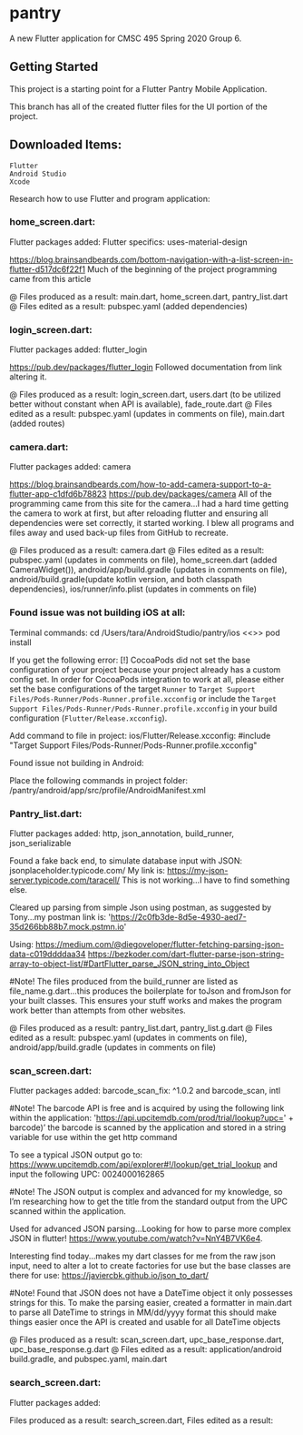 # pantry

A new Flutter application for CMSC 495 Spring 2020 Group 6.

## Getting Started

This project is a starting point for a Flutter Pantry Mobile Application.

This branch has all of the created flutter files for the UI portion of the project.

## Downloaded Items: 
	Flutter
	Android Studio
	Xcode

Research how to use Flutter and program application:

### home_screen.dart:  
Flutter packages added:
Flutter specifics: uses-material-design 

https://blog.brainsandbeards.com/bottom-navigation-with-a-list-screen-in-flutter-d517dc6f22f1
Much of the beginning of the project programming came from this article

@ Files produced as a result: main.dart, home_screen.dart, pantry_list.dart
@ Files edited as a result:  pubspec.yaml (added dependencies)

### login_screen.dart:  
Flutter packages added: flutter_login

https://pub.dev/packages/flutter_login
Followed documentation from link altering it.

@ Files produced as a result: login_screen.dart, users.dart (to be utilized better without constant when API is available), fade_route.dart
@ Files edited as a result:  pubspec.yaml (updates in comments on file), main.dart (added routes)

### camera.dart:
Flutter packages added: camera

https://blog.brainsandbeards.com/how-to-add-camera-support-to-a-flutter-app-c1dfd6b78823
https://pub.dev/packages/camera
All of the programming came from this site for the camera...I had a hard time getting the camera to work at first, but after reloading flutter and ensuring all dependencies were set correctly, it started working.  I blew all programs and files away and used back-up files from GitHub to recreate.  

@ Files produced as a result:  camera.dart
@ Files edited as a result:  pubspec.yaml (updates in comments on file), home_screen.dart (added CameraWidget()), android/app/build.gradle (updates in comments on file), android/build.gradle(update kotlin version, and both classpath dependencies), ios/runner/info.plist (updates in comments on file)

### Found issue was not building iOS at all:

Terminal commands:
cd /Users/tara/AndroidStudio/pantry/ios <<<Your Path to your project ios file>>>
pod install

If you get the following error:
[!] CocoaPods did not set the base configuration of your project because your project already has a custom config set. In order for CocoaPods integration to work at all, please either set the base configurations of the target `Runner` to `Target Support Files/Pods-Runner/Pods-Runner.profile.xcconfig` or include the `Target Support Files/Pods-Runner/Pods-Runner.profile.xcconfig` in your build configuration (`Flutter/Release.xcconfig`).

Add command to file in project:  ios/Flutter/Release.xcconfig: 
#include "Target Support Files/Pods-Runner/Pods-Runner.profile.xcconfig"

Found issue not building in Android:

Place the following commands in project folder:  /pantry/android/app/src/profile/AndroidManifest.xml

<activity android:name="com.apptreesoftware.barcodescan.BarcodeScannerActivity"/>
<uses-permission android:name="android.permission.CAMERA" />

### Pantry_list.dart:
Flutter packages added: http, json_annotation, build_runner, json_serializable

Found a fake back end, to simulate database input with JSON:  jsonplaceholder.typicode.com/
My link is:  https://my-json-server.typicode.com/taracell/
This is not working...I have to find something else.

Cleared up parsing from simple Json using postman, as suggested by Tony...my postman link is:  'https://2c0fb3de-8d5e-4930-aed7-35d266bb88b7.mock.pstmn.io'

Using:  https://medium.com/@diegoveloper/flutter-fetching-parsing-json-data-c019ddddaa34
https://bezkoder.com/dart-flutter-parse-json-string-array-to-object-list/#DartFlutter_parse_JSON_string_into_Object

#Note! The files produced from the build_runner are listed as file_name.g.dart...this produces the boilerplate for toJson and fromJson for your built classes.  This ensures your stuff works and makes the program work better than attempts from other websites.

@ Files produced as a result:  pantry_list.dart, pantry_list.g.dart
@ Files edited as a result:  pubspec.yaml (updates in comments on file), android/app/build.gradle (updates in comments on file)

### scan_screen.dart: 
Flutter packages added: barcode_scan_fix: ^1.0.2 and barcode_scan, intl

#Note! The barcode API is free and is acquired by using the following link within the application: 'https://api.upcitemdb.com/prod/trial/lookup?upc=' + barcode)’  the barcode is scanned by the application and stored in a string variable for use within the get http command

To see a typical JSON output go to:  https://www.upcitemdb.com/api/explorer#!/lookup/get_trial_lookup and input the following UPC:  0024000162865

#Note! The JSON output is complex and advanced for my knowledge, so I’m researching how to get the title from the standard output from the UPC scanned within the application.

Used for advanced JSON parsing...Looking for how to parse more complex JSON in flutter!
https://www.youtube.com/watch?v=NnY4B7VK6e4.  

Interesting find today...makes my dart classes for me from the raw json input, need to alter a lot to create factories for use but the base classes are there for use:  https://javiercbk.github.io/json_to_dart/

#Note! Found that JSON does not have a DateTime object it only possesses strings for this.  To make the parsing easier, created a formatter in main.dart to parse all DateTime to strings in MM/dd/yyyy format this should make things easier once the API is created and usable for all DateTime objects 

@ Files produced as a result:  scan_screen.dart, upc_base_response.dart, upc_base_response.g.dart
@ Files edited as a result:  application/android build.gradle, and pubspec.yaml, main.dart

### search_screen.dart: 
Flutter packages added: 

Files produced as a result:  search_screen.dart, 
Files edited as a result:  

